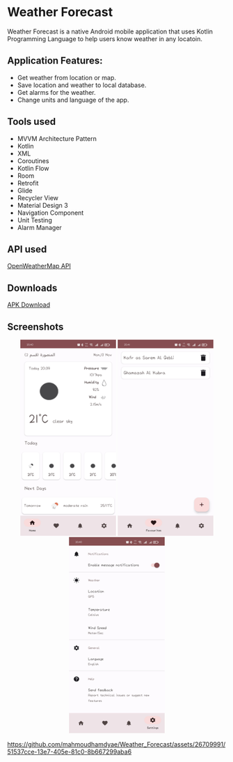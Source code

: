 # Weather Forecast
Weather Forecast is a native Android mobile application that uses Kotlin Programming Language to help users know weather in any locatoin.

## Application Features:
* Get weather from location or map.
* Save location and weather to local database.
* Get alarms for the weather.
* Change units and language of the app.

## Tools used
* MVVM Architecture Pattern
* Kotlin
* XML
* Coroutines
* Kotlin Flow
* Room
* Retrofit
* Glide
* Recycler View
* Material Design 3
* Navigation Component
* Unit Testing
* Alarm Manager

## API used
[OpenWeatherMap API](https://openweathermap.org/api/one-call-api)

## Downloads
[APK Download](https://drive.google.com/file/d/1sJtblOJ2q-t83_wgjZUtVY3ZNfbvbQv-/view?usp=sharing)

## Screenshots
<p align="center">
  <img src="Screenshots/1.jpg" height="450" width="220">
  <img src="Screenshots/2.jpg" height="450" width="220">
  <img src="Screenshots/3.jpg" height="450" width="220">
</p>



https://github.com/mahmoudhamdyae/Weather_Forecast/assets/26709991/51537cce-13e7-405e-81c0-8b667299aba6

